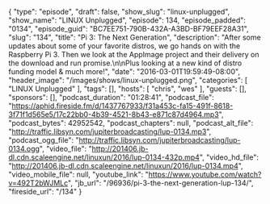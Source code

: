 {
  "type": "episode",
  "draft": false,
  "show_slug": "linux-unplugged",
  "show_name": "LINUX Unplugged",
  "episode": 134,
  "episode_padded": "0134",
  "episode_guid": "BC7EE751-790B-432A-A3BD-BF79EEF28A31",
  "slug": "134",
  "title": "Pi 3: The Next Generation",
  "description": "After some updates about some of your favorite distros, we go hands on with the Raspberry Pi 3. Then we look at the AppImage project and their delivery on the download and run promise.\n\nPlus looking at a new kind of distro funding model & much more!",
  "date": "2016-03-01T19:59:49-08:00",
  "header_image": "/images/shows/linux-unplugged.png",
  "categories": [
    "LINUX Unplugged"
  ],
  "tags": [],
  "hosts": [
    "chris",
    "wes"
  ],
  "guests": [],
  "sponsors": [],
  "podcast_duration": "01:28:41",
  "podcast_file": "https://aphid.fireside.fm/d/1437767933/f31a453c-fa15-491f-8618-3f71f1d565e5/17c22bb0-4b39-4521-8b43-e871c87d4964.mp3",
  "podcast_bytes": 42952542,
  "podcast_chapters": null,
  "podcast_alt_file": "http://traffic.libsyn.com/jupiterbroadcasting/lup-0134.mp3",
  "podcast_ogg_file": "http://traffic.libsyn.com/jupiterbroadcasting/lup-0134.ogg",
  "video_file": "http://201406.jb-dl.cdn.scaleengine.net/linuxun/2016/lup-0134-432p.mp4",
  "video_hd_file": "http://201406.jb-dl.cdn.scaleengine.net/linuxun/2016/lup-0134.mp4",
  "video_mobile_file": null,
  "youtube_link": "https://www.youtube.com/watch?v=492T2bWJMLc",
  "jb_url": "/96936/pi-3-the-next-generation-lup-134/",
  "fireside_url": "/134"
}

